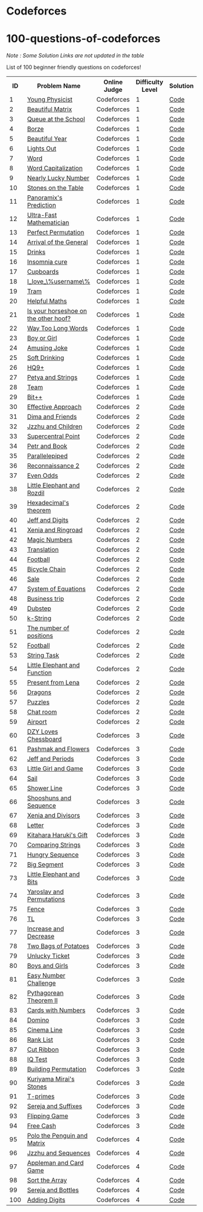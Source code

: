 # Codeforces
# 100-questions-of-codeforces

*Note : Some Solution Links are not updated in the table*

List of 100 beginner friendly questions on codeforces!


<html>
<body>
<center>
<table>
<tr>
<th>ID</th>
<th>Problem Name</th>
<th>Online Judge</th>
<th>Difficulty Level</th>
  <th>Solution</th>
</tr>
<tr>
<td>1</td>
<td><a href="http://codeforces.com/problemset/problem/69/A" target="_blank">Young Physicist</a></td>
<td>Codeforces</td>
<td>1</td>
<td><a href="https://github.com/ankitvashisht12/100-questions-of-codeforces/blob/master/young_physicist.cpp">Code</a></td>
</tr>
<tr>
<td>2</td>
<td><a href="http://codeforces.com/problemset/problem/263/A" target="_blank">Beautiful Matrix</a></td>
<td>Codeforces</td>
<td>1</td>
<td><a href="https://github.com/ankitvashisht12/100-questions-of-codeforces/blob/master/beautiful_matrix.cpp">Code</a></td>
</tr>
<tr>
<td>3</td>
<td><a href="http://codeforces.com/problemset/problem/266/B" target="_blank">Queue at the School</a></td>
<td>Codeforces</td>
<td>1</td>
<td><a href="https://github.com/ankitvashisht12/100-questions-of-codeforces/blob/master/queue_at_the_school.cpp">Code</a></td>
</tr>
<tr>
<td>4</td>
<td><a href="http://codeforces.com/problemset/problem/32/B" target="_blank">Borze</a></td>
<td>Codeforces</td>
<td>1</td>
<td><a href="https://github.com/ankitvashisht12/100-questions-of-codeforces/blob/master/borze.cpp">Code</a></td>
</tr>
<tr>
<td>5</td>
<td><a href="http://codeforces.com/problemset/problem/271/A" target="_blank">Beautiful Year</a></td>
<td>Codeforces</td>
<td>1</td>
<td><a href="https://github.com/ankitvashisht12/100-questions-of-codeforces/blob/master/beautiful_year.cpp">Code</a></td>
</tr>
<tr>
<td>6</td>
<td><a href="http://codeforces.com/problemset/problem/275/A" target="_blank">Lights Out</a></td>
<td>Codeforces</td>
<td>1</td>
<td><a href="">Code</a></td>
</tr>
<tr>
<td>7</td>
<td><a href="http://codeforces.com/problemset/problem/59/A" target="_blank">Word</a></td>
<td>Codeforces</td>
<td>1</td>
<td><a href="https://github.com/ankitvashisht12/100-questions-of-codeforces/blob/master/word.py">Code</a></td>
</tr>
<tr>
<td>8</td>
<td><a href="http://codeforces.com/problemset/problem/281/A" target="_blank">Word Capitalization</a></td>
<td>Codeforces</td>
<td>1</td>
<td><a href="https://github.com/ankitvashisht12/100-questions-of-codeforces/blob/master/word_captilization.cpp">Code</a></td>
</tr>
<tr>
<td>9</td>
<td><a href="http://codeforces.com/problemset/problem/110/A" target="_blank">Nearly Lucky Number</a></td>
<td>Codeforces</td>
<td>1</td>
<td><a href="https://github.com/ankitvashisht12/100-questions-of-codeforces/blob/master/nearly_lucky_number.cpp">Code</a></td>
</tr>
<tr>
<td>10</td>
<td><a href="http://codeforces.com/problemset/problem/266/A" target="_blank">Stones on the Table</a></td>
<td>Codeforces</td>
<td>1</td>
<td><a href="https://github.com/ankitvashisht12/100-questions-of-codeforces/blob/master/stones_on_the_table.cpp">Code</a></td>
</tr>
<tr>
<td>11</td>
<td><a href="http://codeforces.com/problemset/problem/80/A" target="_blank">Panoramix's Prediction</a></td>
<td>Codeforces</td>
<td>1</td>
<td><a href="https://github.com/ankitvashisht12/100-questions-of-codeforces/blob/master/panoramix_prediction.cpp">Code</a></td>
</tr>
<tr>
<td>12</td>
<td><a href="http://codeforces.com/problemset/problem/61/A" target="_blank">Ultra-Fast Mathematician</a></td>
<td>Codeforces</td>
<td>1</td>
<td><a href="https://github.com/ankitvashisht12/100-questions-of-codeforces/blob/master/ultra_fast_mathematician.cpp">Code</a></td>
</tr>
<tr>
<td>13</td>
<td><a href="http://codeforces.com/problemset/problem/233/A" target="_blank">Perfect Permutation</a></td>
<td>Codeforces</td>
<td>1</td>
<td><a href="">Code</a></td>
</tr>
<tr>
<td>14</td>
<td><a href="http://codeforces.com/problemset/problem/144/A" target="_blank">Arrival of the General</a></td>
<td>Codeforces</td>
<td>1</td>
<td><a href="">Code</a></td>
</tr>
<tr>
<td>15</td>
<td><a href="http://codeforces.com/problemset/problem/200/B" target="_blank">Drinks</a></td>
<td>Codeforces</td>
<td>1</td>
<td><a href="https://github.com/ankitvashisht12/100-questions-of-codeforces/blob/master/drinks.cpp">Code</a></td>
</tr>
<tr>
<td>16</td>
<td><a href="http://codeforces.com/problemset/problem/148/A" target="_blank">Insomnia cure</a></td>
<td>Codeforces</td>
<td>1</td>
<td><a href="https://github.com/ankitvashisht12/100-questions-of-codeforces/blob/master/insomnia_cure.cpp">Code</a></td>
</tr>
<tr>
<td>17</td>
<td><a href="http://codeforces.com/problemset/problem/248/A" target="_blank">Cupboards</a></td>
<td>Codeforces</td>
<td>1</td>
<td><a href="https://github.com/ankitvashisht12/100-questions-of-codeforces/blob/master/cupboards.cpp">Code</a></td>
</tr>
<tr>
<td>18</td>
<td><a href="http://codeforces.com/problemset/problem/155/A" target="_blank">I_love_\%username\%</a></td>
<td>Codeforces</td>
<td>1</td>
<td><a href="https://github.com/ankitvashisht12/100-questions-of-codeforces/blob/master/i_love_username.cpp">Code</a></td>
</tr>
<tr>
<td>19</td>
<td><a href="http://codeforces.com/problemset/problem/116/A" target="_blank">Tram</a></td>
<td>Codeforces</td>
<td>1</td>
<td><a href="">Code</a></td>
</tr>
<tr>
<td>20</td>
<td><a href="http://codeforces.com/problemset/problem/339/A" target="_blank">Helpful Maths</a></td>
<td>Codeforces</td>
<td>1</td>
<td><a href="https://github.com/ankitvashisht12/100-questions-of-codeforces/blob/master/helpful_maths.cpp">Code</a></td>
</tr>
<tr>
<td>21</td>
<td><a href="http://codeforces.com/problemset/problem/228/A" target="_blank">Is your horseshoe on the other hoof?</a></td>
<td>Codeforces</td>
<td>1</td>
<td><a href="https://github.com/ankitvashisht12/100-questions-of-codeforces/blob/master/Is_your_horseshoe_on_the_other_hoof.cpp">Code</a></td>
</tr>
<tr>
<td>22</td>
<td><a href="http://codeforces.com/problemset/problem/71/A" target="_blank">Way Too Long Words</a></td>
<td>Codeforces</td>
<td>1</td>
<td><a href="https://github.com/ankitvashisht12/100-questions-of-codeforces/blob/master/way_too_long_word.cpp">Code</a></td>
</tr>
<tr>
<td>23</td>
<td><a href="http://codeforces.com/problemset/problem/236/A" target="_blank">Boy or Girl</a></td>
<td>Codeforces</td>
<td>1</td>
<td><a href="https://github.com/ankitvashisht12/100-questions-of-codeforces/blob/master/boy_or_girl.cpp">Code</a></td>
</tr>
<tr>
<td>24</td>
<td><a href="http://codeforces.com/problemset/problem/141/A" target="_blank">Amusing Joke</a></td>
<td>Codeforces</td>
<td>1</td>
<td><a href="https://github.com/ankitvashisht12/100-questions-of-codeforces/blob/master/amusing_joke.cpp">Code</a></td>
</tr>
<tr>
<td>25</td>
<td><a href="http://codeforces.com/problemset/problem/151/A" target="_blank">Soft Drinking</a></td>
<td>Codeforces</td>
<td>1</td>
<td><a href="https://github.com/ankitvashisht12/100-questions-of-codeforces/blob/master/soft_drinks.cpp">Code</a></td>
</tr>
<tr>
<td>26</td>
<td><a href="http://codeforces.com/problemset/problem/133/A" target="_blank">HQ9+</a></td>
<td>Codeforces</td>
<td>1</td>
<td><a href="https://github.com/ankitvashisht12/100-questions-of-codeforces/blob/master/HQ9+.cpp">Code</a></td>
</tr>
<tr>
<td>27</td>
<td><a href="http://codeforces.com/problemset/problem/112/A" target="_blank">Petya and Strings</a></td>
<td>Codeforces</td>
<td>1</td>
<td><a href="https://github.com/ankitvashisht12/100-questions-of-codeforces/blob/master/petya_and_string.cpp">Code</a></td>
</tr>
<tr>
<td>28</td>
<td><a href="http://codeforces.com/problemset/problem/231/A" target="_blank">Team</a></td>
<td>Codeforces</td>
<td>1</td>
<td><a href="https://github.com/ankitvashisht12/100-questions-of-codeforces/blob/master/team.cpp">Code</a></td>
</tr>
<tr>
<td>29</td>
<td><a href="http://codeforces.com/problemset/problem/282/A" target="_blank">Bit++</a></td>
<td>Codeforces</td>
<td>1</td>
<td><a href="https://github.com/ankitvashisht12/100-questions-of-codeforces/blob/master/bits++.cpp">Code</a></td>
</tr>
<tr>
<td>30</td>
<td><a href="http://codeforces.com/problemset/problem/227/B" target="_blank">Effective Approach</a></td>
<td>Codeforces</td>
<td>2</td>
<td><a href="">Code</a></td>
</tr>
<tr>
<td>31</td>
<td><a href="http://codeforces.com/problemset/problem/272/A" target="_blank">Dima and Friends</a></td>
<td>Codeforces</td>
<td>2</td>
<td><a href="https://github.com/ankitvashisht12/100-questions-of-codeforces/blob/master/dima_and_friends.cpp">Code</a></td>
</tr>
<tr>
<td>32</td>
<td><a href="http://codeforces.com/problemset/problem/450/A" target="_blank">Jzzhu and Children</a></td>
<td>Codeforces</td>
<td>2</td>
<td><a href="https://github.com/ankitvashisht12/100-questions-of-codeforces/blob/master/jzzhu_and_children.cpp">Code</a></td>
</tr>
<tr>
<td>33</td>
<td><a href="http://codeforces.com/problemset/problem/165/A" target="_blank">Supercentral Point</a></td>
<td>Codeforces</td>
<td>2</td>
<td><a href="">Code</a></td>
</tr>
<tr>
<td>34</td>
<td><a href="http://codeforces.com/problemset/problem/139/A" target="_blank">Petr and Book</a></td>
<td>Codeforces</td>
<td>2</td>
<td><a href="">Code</a></td>
</tr>
<tr>
<td>35</td>
<td><a href="http://codeforces.com/problemset/problem/224/A" target="_blank">Parallelepiped</a></td>
<td>Codeforces</td>
<td>2</td>
<td><a href="https://github.com/ankitvashisht12/100-questions-of-codeforces/blob/master/parallelepiped.cpp">Code</a></td>
</tr>
<tr>
<td>36</td>
<td><a href="http://codeforces.com/problemset/problem/34/A" target="_blank">Reconnaissance 2</a></td>
<td>Codeforces</td>
<td>2</td>
<td><a href="https://github.com/ankitvashisht12/100-questions-of-codeforces/blob/master/reconnaissance-2.cpp">Code</a></td>
</tr>
<tr>
<td>37</td>
<td><a href="http://codeforces.com/problemset/problem/318/A" target="_blank">Even Odds</a></td>
<td>Codeforces</td>
<td>2</td>
<td><a href="https://github.com/ankitvashisht12/100-questions-of-codeforces/blob/master/even-odds.cpp">Code</a></td>
</tr>
<tr>
<td>38</td>
<td><a href="http://codeforces.com/problemset/problem/205/A" target="_blank">Little Elephant and Rozdil</a></td>
<td>Codeforces</td>
<td>2</td>
<td><a href="https://github.com/ankitvashisht12/100-questions-of-codeforces/blob/master/little-elephant-and-rozdil.cpp">Code</a></td>
</tr>
<tr>
<td>39</td>
<td><a href="http://codeforces.com/problemset/problem/199/A" target="_blank">Hexadecimal's theorem</a></td>
<td>Codeforces</td>
<td>2</td>
<td><a href="https://github.com/ankitvashisht12/100-questions-of-codeforces/blob/master/hexadecimal-theorem.cpp">Code</a></td>
</tr>
<tr>
<td>40</td>
<td><a href="http://codeforces.com/problemset/problem/352/A" target="_blank">Jeff and Digits</a></td>
<td>Codeforces</td>
<td>2</td>
<td><a href="">Code</a></td>
</tr>
<tr>
<td>41</td>
<td><a href="http://codeforces.com/problemset/problem/339/B" target="_blank">Xenia and Ringroad</a></td>
<td>Codeforces</td>
<td>2</td>
<td><a href="https://github.com/ankitvashisht12/100-questions-of-codeforces/blob/master/xenia-and-ringroad.cpp">Code</a></td>
</tr>
<tr>
<td>42</td>
<td><a href="http://codeforces.com/problemset/problem/320/A" target="_blank">Magic Numbers</a></td>
<td>Codeforces</td>
<td>2</td>
<td><a href="https://github.com/ankitvashisht12/100-questions-of-codeforces/blob/master/magic-numbers.cpp">Code</a></td>
</tr>
<tr>
<td>43</td>
<td><a href="http://codeforces.com/problemset/problem/41/A" target="_blank">Translation</a></td>
<td>Codeforces</td>
<td>2</td>
<td><a href="https://github.com/ankitvashisht12/100-questions-of-codeforces/blob/master/translation.cpp">Code</a></td>
</tr>
<tr>
<td>44</td>
<td><a href="http://codeforces.com/problemset/problem/43/A" target="_blank">Football</a></td>
<td>Codeforces</td>
<td>2</td>
<td><a href="https://github.com/ankitvashisht12/100-questions-of-codeforces/blob/master/football.cpp">Code</a></td>
</tr>
<tr>
<td>45</td>
<td><a href="http://codeforces.com/problemset/problem/215/A" target="_blank">Bicycle Chain</a></td>
<td>Codeforces</td>
<td>2</td>
<td><a href="https://github.com/ankitvashisht12/100-questions-of-codeforces/blob/master/bicycle-chain.cpp">Code</a></td>
</tr>
<tr>
<td>46</td>
<td><a href="http://codeforces.com/problemset/problem/34/B" target="_blank">Sale</a></td>
<td>Codeforces</td>
<td>2</td>
<td><a href="https://github.com/ankitvashisht12/100-questions-of-codeforces/blob/master/sale.cpp">Code</a></td>
</tr>
<tr>
<td>47</td>
<td><a href="http://codeforces.com/problemset/problem/214/A" target="_blank">System of Equations</a></td>
<td>Codeforces</td>
<td>2</td>
<td><a href="">Code</a></td>
</tr>
<tr>
<td>48</td>
<td><a href="http://codeforces.com/problemset/problem/149/A" target="_blank">Business trip</a></td>
<td>Codeforces</td>
<td>2</td>
<td><a href="">Code</a></td>
</tr>
<tr>
<td>49</td>
<td><a href="http://codeforces.com/problemset/problem/208/A" target="_blank">Dubstep</a></td>
<td>Codeforces</td>
<td>2</td>
<td><a href="https://github.com/ankitvashisht12/100-questions-of-codeforces/blob/master/dubstep.cpp">Code</a></td>
</tr>
<tr>
<td>50</td>
<td><a href="http://codeforces.com/problemset/problem/219/A" target="_blank">k-String</a></td>
<td>Codeforces</td>
<td>2</td>
<td><a href="https://github.com/ankitvashisht12/100-questions-of-codeforces/blob/master/k-string.cpp">Code</a></td>
</tr>
<tr>
<td>51</td>
<td><a href="http://codeforces.com/problemset/problem/124/A" target="_blank">The number of positions</a></td>
<td>Codeforces</td>
<td>2</td>
<td><a href="https://github.com/ankitvashisht12/100-questions-of-codeforces/blob/master/the-number-of-position.cpp">Code</a></td>
</tr>
<tr>
<td>52</td>
<td><a href="http://codeforces.com/problemset/problem/96/A" target="_blank">Football</a></td>
<td>Codeforces</td>
<td>2</td>
<td><a href="https://github.com/ankitvashisht12/100-questions-of-codeforces/blob/master/football-2.cpp">Code</a></td>
</tr>
<tr>
<td>53</td>
<td><a href="http://codeforces.com/problemset/problem/118/A" target="_blank">String Task</a></td>
<td>Codeforces</td>
<td>2</td>
<td><a href="https://github.com/ankitvashisht12/100-questions-of-codeforces/blob/master/string-task.cpp">Code</a></td>
</tr>
<tr>
<td>54</td>
<td><a href="http://codeforces.com/problemset/problem/221/A" target="_blank">Little Elephant and Function</a></td>
<td>Codeforces</td>
<td>2</td>
<td><a href="https://github.com/ankitvashisht12/100-questions-of-codeforces/blob/master/little-elephant-and-function.cpp">Code</a></td>
</tr>
<tr>
<td>55</td>
<td><a href="http://codeforces.com/problemset/problem/118/B" target="_blank">Present from Lena</a></td>
<td>Codeforces</td>
<td>2</td>
<td><a href="">Code</a></td>
</tr>
<tr>
<td>56</td>
<td><a href="http://codeforces.com/problemset/problem/230/A" target="_blank">Dragons</a></td>
<td>Codeforces</td>
<td>2</td>
<td><a href="https://github.com/ankitvashisht12/100-questions-of-codeforces/blob/master/dragons.cpp">Code</a></td>
</tr>
<tr>
<td>57</td>
<td><a href="http://codeforces.com/problemset/problem/337/A" target="_blank">Puzzles</a></td>
<td>Codeforces</td>
<td>2</td>
<td><a href="https://github.com/ankitvashisht12/100-questions-of-codeforces/blob/master/puzzles.cpp">Code</a></td>
</tr>
<tr>
<td>58</td>
<td><a href="http://codeforces.com/problemset/problem/58/A" target="_blank">Chat room</a></td>
<td>Codeforces</td>
<td>2</td>
<td><a href="https://github.com/ankitvashisht12/100-questions-of-codeforces/blob/master/chat-room.cpp">Code</a></td>
</tr>
<tr>
<td>59</td>
<td><a href="http://codeforces.com/problemset/problem/218/B" target="_blank">Airport</a></td>
<td>Codeforces</td>
<td>2</td>
<td><a href="">Code</a></td>
</tr>
<tr>
<td>60</td>
<td><a href="http://codeforces.com/problemset/problem/445/A" target="_blank">DZY Loves Chessboard</a></td>
<td>Codeforces</td>
<td>3</td>
<td><a href="https://github.com/ankitvashisht12/100-questions-of-codeforces/blob/master/dzy-loves-chessboard.cpp">Code</a></td>
</tr>
<tr>
<td>61</td>
<td><a href="http://codeforces.com/problemset/problem/459/B" target="_blank">Pashmak and Flowers</a></td>
<td>Codeforces</td>
<td>3</td>
<td><a href="https://github.com/ankitvashisht12/100-questions-of-codeforces/blob/master/pashmak-and-flower.cpp">Code</a></td>
</tr>
<tr>
<td>62</td>
<td><a href="http://codeforces.com/problemset/problem/352/B" target="_blank">Jeff and Periods</a></td>
<td>Codeforces</td>
<td>3</td>
<td><a href="https://github.com/ankitvashisht12/100-questions-of-codeforces/blob/master/jeff-and-periods.cpp">Code</a></td>
</tr>
<tr>
<td>63</td>
<td><a href="http://codeforces.com/problemset/problem/276/B" target="_blank">Little Girl and Game</a></td>
<td>Codeforces</td>
<td>3</td>
<td><a href="https://github.com/ankitvashisht12/100-questions-of-codeforces/blob/master/little-girl-and-game.cpp">Code</a></td>
</tr>
<tr>
<td>64</td>
<td><a href="http://codeforces.com/problemset/problem/298/B" target="_blank">Sail</a></td>
<td>Codeforces</td>
<td>3</td>
<td><a href="">Code</a></td>
</tr>
<tr>
<td>65</td>
<td><a href="http://codeforces.com/problemset/problem/431/B" target="_blank">Shower Line</a></td>
<td>Codeforces</td>
<td>3</td>
<td><a href="">Code</a></td>
</tr>
<tr>
<td>66</td>
<td><a href="http://codeforces.com/problemset/problem/222/A" target="_blank">Shooshuns and Sequence </a></td>
<td>Codeforces</td>
<td>3</td>
<td><a href="">Code</a></td>
</tr>
<tr>
<td>67</td>
<td><a href="http://codeforces.com/problemset/problem/342/A" target="_blank">Xenia and Divisors</a></td>
<td>Codeforces</td>
<td>3</td>
<td><a href="">Code</a></td>
</tr>
<tr>
<td>68</td>
<td><a href="http://codeforces.com/problemset/problem/43/B" target="_blank">Letter</a></td>
<td>Codeforces</td>
<td>3</td>
<td><a href="">Code</a></td>
</tr>
<tr>
<td>69</td>
<td><a href="http://codeforces.com/problemset/problem/433/A" target="_blank">Kitahara Haruki's Gift</a></td>
<td>Codeforces</td>
<td>3</td>
<td><a href="">Code</a></td>
</tr>
<tr>
<td>70</td>
<td><a href="http://codeforces.com/problemset/problem/186/A" target="_blank">Comparing Strings</a></td>
<td>Codeforces</td>
<td>3</td>
<td><a href="">Code</a></td>
</tr>
<tr>
<td>71</td>
<td><a href="http://codeforces.com/problemset/problem/327/B" target="_blank">Hungry Sequence</a></td>
<td>Codeforces</td>
<td>3</td>
<td><a href="">Code</a></td>
</tr>
<tr>
<td>72</td>
<td><a href="http://codeforces.com/problemset/problem/242/B" target="_blank">Big Segment</a></td>
<td>Codeforces</td>
<td>3</td>
<td><a href="">Code</a></td>
</tr>
<tr>
<td>73</td>
<td><a href="http://codeforces.com/problemset/problem/258/A" target="_blank">Little Elephant and Bits</a></td>
<td>Codeforces</td>
<td>3</td>
<td><a href="">Code</a></td>
</tr>
<tr>
<td>74</td>
<td><a href="http://codeforces.com/problemset/problem/296/A" target="_blank">Yaroslav and Permutations</a></td>
<td>Codeforces</td>
<td>3</td>
<td><a href="">Code</a></td>
</tr>
<tr>
<td>75</td>
<td><a href="http://codeforces.com/problemset/problem/363/B" target="_blank">Fence</a></td>
<td>Codeforces</td>
<td>3</td>
<td><a href="">Code</a></td>
</tr>
<tr>
<td>76</td>
<td><a href="http://codeforces.com/problemset/problem/350/A" target="_blank">TL</a></td>
<td>Codeforces</td>
<td>3</td>
<td><a href="">Code</a></td>
</tr>
<tr>
<td>77</td>
<td><a href="http://codeforces.com/problemset/problem/246/B" target="_blank">Increase and Decrease</a></td>
<td>Codeforces</td>
<td>3</td>
<td><a href="">Code</a></td>
</tr>
<tr>
<td>78</td>
<td><a href="http://codeforces.com/problemset/problem/239/A" target="_blank">Two Bags of Potatoes</a></td>
<td>Codeforces</td>
<td>3</td>
<td><a href="">Code</a></td>
</tr>
<tr>
<td>79</td>
<td><a href="http://codeforces.com/problemset/problem/160/B" target="_blank">Unlucky Ticket</a></td>
<td>Codeforces</td>
<td>3</td>
<td><a href="">Code</a></td>
</tr>
<tr>
<td>80</td>
<td><a href="http://codeforces.com/problemset/problem/253/A" target="_blank">Boys and Girls</a></td>
<td>Codeforces</td>
<td>3</td>
<td><a href="">Code</a></td>
</tr>
<tr>
<td>81</td>
<td><a href="http://codeforces.com/problemset/problem/236/B" target="_blank">Easy Number Challenge</a></td>
<td>Codeforces</td>
<td>3</td>
<td><a href="">Code</a></td>
</tr>
<tr>
<td>82</td>
<td><a href="http://codeforces.com/problemset/problem/304/A" target="_blank">Pythagorean Theorem II</a></td>
<td>Codeforces</td>
<td>3</td>
<td><a href="">Code</a></td>
</tr>
<tr>
<td>83</td>
<td><a href="http://codeforces.com/problemset/problem/254/A" target="_blank">Cards with Numbers</a></td>
<td>Codeforces</td>
<td>3</td>
<td><a href="">Code</a></td>
</tr>
<tr>
<td>84</td>
<td><a href="http://codeforces.com/problemset/problem/353/A" target="_blank">Domino</a></td>
<td>Codeforces</td>
<td>3</td>
<td><a href="">Code</a></td>
</tr>
<tr>
<td>85</td>
<td><a href="http://codeforces.com/problemset/problem/349/A" target="_blank">Cinema Line</a></td>
<td>Codeforces</td>
<td>3</td>
<td><a href="">Code</a></td>
</tr>
<tr>
<td>86</td>
<td><a href="http://codeforces.com/problemset/problem/166/A" target="_blank">Rank List</a></td>
<td>Codeforces</td>
<td>3</td>
<td><a href="">Code</a></td>
</tr>
<tr>
<td>87</td>
<td><a href="http://codeforces.com/problemset/problem/189/A" target="_blank">Cut Ribbon</a></td>
<td>Codeforces</td>
<td>3</td>
<td><a href="">Code</a></td>
</tr>
<tr>
<td>88</td>
<td><a href="http://codeforces.com/problemset/problem/287/A" target="_blank">IQ Test</a></td>
<td>Codeforces</td>
<td>3</td>
<td><a href="">Code</a></td>
</tr>
<tr>
<td>89</td>
<td><a href="http://codeforces.com/problemset/problem/285/C" target="_blank">Building Permutation</a></td>
<td>Codeforces</td>
<td>3</td>
<td><a href="">Code</a></td>
</tr>
<tr>
<td>90</td>
<td><a href="http://codeforces.com/problemset/problem/433/B" target="_blank">Kuriyama Mirai's Stones</a></td>
<td>Codeforces</td>
<td>3</td>
<td><a href="">Code</a></td>
</tr>
<tr>
<td>91</td>
<td><a href="http://codeforces.com/problemset/problem/230/B" target="_blank">T-primes</a></td>
<td>Codeforces</td>
<td>3</td>
<td><a href="">Code</a></td>
</tr>
<tr>
<td>92</td>
<td><a href="http://codeforces.com/problemset/problem/368/B" target="_blank">Sereja and Suffixes</a></td>
<td>Codeforces</td>
<td>3</td>
<td><a href="">Code</a></td>
</tr>
<tr>
<td>93</td>
<td><a href="http://codeforces.com/problemset/problem/327/A" target="_blank">Flipping Game</a></td>
<td>Codeforces</td>
<td>3</td>
<td><a href="">Code</a></td>
</tr>
<tr>
<td>94</td>
<td><a href="http://codeforces.com/problemset/problem/237/A" target="_blank">Free Cash</a></td>
<td>Codeforces</td>
<td>3</td>
<td><a href="">Code</a></td>
</tr>
<tr>
<td>95</td>
<td><a href="http://codeforces.com/problemset/problem/289/B" target="_blank">Polo the Penguin and Matrix</a></td>
<td>Codeforces</td>
<td>4</td>
<td><a href="">Code</a></td>
</tr>
<tr>
<td>96</td>
<td><a href="http://codeforces.com/problemset/problem/450/B" target="_blank">Jzzhu and Sequences</a></td>
<td>Codeforces</td>
<td>4</td>
<td><a href="">Code</a></td>
</tr>
<tr>
<td>97</td>
<td><a href="http://codeforces.com/problemset/problem/462/B" target="_blank">Appleman and Card Game</a></td>
<td>Codeforces</td>
<td>4</td>
<td><a href="">Code</a></td>
</tr>
<tr>
<td>98</td>
<td><a href="http://codeforces.com/problemset/problem/451/B" target="_blank">Sort the Array</a></td>
<td>Codeforces</td>
<td>4</td>
<td><a href="">Code</a></td>
</tr>
<tr>
<td>99</td>
<td><a href="http://codeforces.com/problemset/problem/315/A" target="_blank">Sereja and Bottles</a></td>
<td>Codeforces</td>
<td>4</td>
<td><a href="">Code</a></td>
</tr>
<tr>
<td>100</td>
<td><a href="http://codeforces.com/problemset/problem/260/A" target="_blank">Adding Digits</a></td>
<td>Codeforces</td>
<td>4</td>
<td><a href="">Code</a></td>
</tr>
</table>
  </center>
  </body>
</html>
